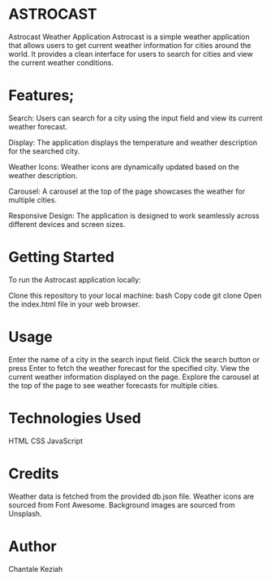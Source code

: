 # ASTROCAST
Astrocast Weather Application
Astrocast is a simple weather application that allows users to get current weather information for cities around the world. It provides a clean interface for users to search for cities and view the current weather conditions.

# Features;
Search: Users can search for a city using the input field and view its current weather forecast.

Display: The application displays the temperature and weather description for the searched city.

Weather Icons: Weather icons are dynamically updated based on the weather description.

Carousel: A carousel at the top of the page showcases the weather for multiple cities.

Responsive Design: The application is designed to work seamlessly across different devices and screen sizes.

# Getting Started
To run the Astrocast application locally:

Clone this repository to your local machine:
bash
Copy code
git clone 
Open the index.html file in your web browser.
# Usage
Enter the name of a city in the search input field.
Click the search button or press Enter to fetch the weather forecast for the specified city.
View the current weather information displayed on the page.
Explore the carousel at the top of the page to see weather forecasts for multiple cities.

# Technologies Used
HTML
CSS
JavaScript
 # Credits
Weather data is fetched from the provided db.json file.
Weather icons are sourced from Font Awesome.
Background images are sourced from Unsplash.
# Author
Chantale Keziah

 
